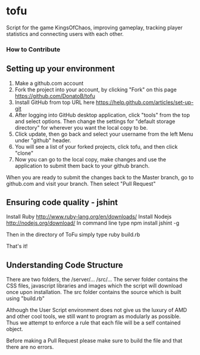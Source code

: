 tofu
====

Script for the game KingsOfChaos, improving gameplay, tracking player statistics and connecting users with each other.

### How to Contribute
## Setting up your environment

1. Make a github.com account
2. Fork the project into your account, by clicking "Fork" on this page https://github.com/DonatoB/tofu
3. Install GitHub from top URL here https://help.github.com/articles/set-up-git
4. After logging into GitHub desktop application, click "tools" from the top and select options. Then change the settings for "default storage directory" for wherever you want the local copy to be.
5. Click update, then go back and select your username from the left Menu under "github" header.
6. You will see a list of your forked projects, click tofu, and then click "clone"
7. Now you can go to the local copy, make changes and use the application to submit them back to your github branch.

When you are ready to submit the changes back to the Master branch, go to github.com and visit your branch. Then select "Pull Request"

## Ensuring code quality - jshint

Install Ruby http://www.ruby-lang.org/en/downloads/
Install Nodejs http://nodejs.org/download/
In command line type
    npm install jshint -g

Then in the directory of ToFu simply type
    ruby build.rb

That's it!

## Understanding Code Structure
There are two folders, the 
    /server/...
    /src/...
The server folder contains the CSS files, javascript libraries and images which the script will download once upon installation.
The src folder contains the source which is built using "build.rb"

Although the User Script environment does not give us the luxury of AMD and other cool tools, we still want to program as modularly as possible. Thus we attempt to enforce a rule that each file will be a self contained object.

Before making a Pull Request please make sure to build the file and that there are no errors.